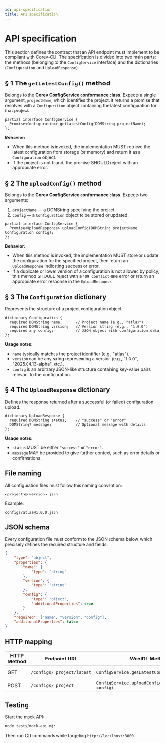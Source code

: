 ```yaml
---
id: api-specification
title: API specification
---
```


# API specification

This section defines the contract that an API endpoint must implement to be compliant with Corev-CLI. The specification is divided into two main parts: the methods (belonging to the `ConfigService` interface) and the dictionaries (`Configuration` and `UploadResponse`).

## § 1 The `getLatestConfig()` method

Belongs to the **Corev ConfigService conformance class**.
Expects a single argument, `projectName`, which identifies the project. It returns a promise that resolves with a `Configuration` object containing the latest configuration for that project.

```webidl
partial interface ConfigService {
  Promise<Configuration> getLatestConfig(DOMString projectName);
};
```

**Behavior:**
- When this method is invoked, the implementation MUST retrieve the latest configuration from storage (or memory) and return it as a `Configuration` object.
- If the project is not found, the promise SHOULD reject with an appropriate error.

## § 2 The `uploadConfig()` method

Belongs to the **Corev ConfigService conformance class**.
Expects two arguments:
1. `projectName` — a DOMString specifying the project.
2. `config` — a `Configuration` object to be stored or updated.

```webidl
partial interface ConfigService {
  Promise<UploadResponse> uploadConfig(DOMString projectName, Configuration config);
};
```

**Behavior:**
- When this method is invoked, the implementation MUST store or update the configuration for the specified project, then return an `UploadResponse` indicating success or error.
- If a duplicate or lower version of a configuration is not allowed by policy, this method SHOULD reject with a `409 Conflict`-like error or return an appropriate error response in the `UploadResponse`.

## § 3 The `Configuration` dictionary

Represents the structure of a project configuration object.

```webidl
dictionary Configuration {
  required DOMString name;      // Project name (e.g., "atlas")
  required DOMString version;   // Version string (e.g., "1.0.0")
  required any config;          // JSON object with configuration data
};
```

**Usage notes:**
- `name` typically matches the project identifier (e.g., "atlas").
- `version` can be any string representing a version (e.g., "1.0.0", "2025.04.13-alpha", etc.).
- `config` is an arbitrary JSON-like structure containing key-value pairs relevant to the configuration.

## § 4 The `UploadResponse` dictionary

Defines the response returned after a successful (or failed) configuration upload.

```webidl
dictionary UploadResponse {
  required DOMString status;    // "success" or "error"
  DOMString? message;           // Optional message with details
};
```

**Usage notes:**
- `status` MUST be either `"success"` or `"error"`.
- `message` MAY be provided to give further context, such as error details or confirmations.

## File naming

All configuration files must follow this naming convention:

```
<project>@<version>.json
```

Example:

```
configs/atlas@1.0.0.json
```

## JSON schema

Every configuration file must conform to the JSON schema below, which precisely defines the required structure and fields:

```json
{
	"type": "object",
	"properties": {
		"name": {
			"type": "string"
		},
		"version": {
			"type": "string"
		},
		"config": {
			"type": "object",
			"additionalProperties": true
		}
	},
	"required": ["name", "version", "config"],
	"additionalProperties": false
}
```

## HTTP mapping

| HTTP Method | Endpoint URL                     | WebIDL Method                                      | Expected Response       |
|-------------|----------------------------------|----------------------------------------------------|-------------------------|
| GET         | `/configs/:project/latest`       | `ConfigService.getLatestConfig(projectName)`       | `Configuration` object  |
| POST        | `/configs/:project`              | `ConfigService.uploadConfig(projectName, config)`  | `UploadResponse` object |

## Testing

Start the mock API:

```bash
node tests/mock-api.mjs
```

Then run CLI commands while targeting `http://localhost:3000`.
